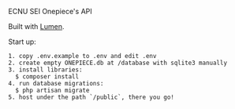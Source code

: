 ECNU SEI Onepiece's API

Built with [Lumen](https://lumen.laravel.com).

Start up:
```
1. copy .env.example to .env and edit .env
2. create empty ONEPIECE.db at /database with sqlite3 manually
3. install libraries:
  $ composer install
4. run database migrations:
  $ php artisan migrate
5. host under the path `/public`, there you go!
```
